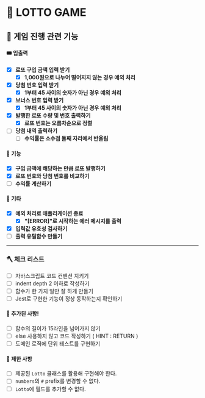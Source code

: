 # 🤑 LOTTO GAME

## 🎰 게임 진행 관련 기능

#### 🎟️ 입출력

- [x] **로또 구입 금액 입력 받기**
  - [x] **1,000원으로 나누어 떨어지지 않는 경우 예외 처리**
- [x] **당첨 번호 입력 받기**
  - [x] **1부터 45 사이의 숫자가 아닌 경우 예외 처리**
- [x] **보너스 번호 입력 받기**
  - [x] **1부터 45 사이의 숫자가 아닌 경우 예외 처리**
- [x] **발행한 로또 수량 및 번호 출력하기**
  - [x] **로또 번호는 오름차순으로 정렬**
- [ ] **당첨 내역 출력하기**
  - [ ] **수익률은 소수점 둘째 자리에서 반올림**

#### 🦾 기능

- [x] **구입 금액에 해당하는 만큼 로또 발행하기**
- [x] **로또 번호와 당첨 번호를 비교하기**
- [ ] **수익률 계산하기**

#### 🍰 기타

- [x] **예외 처리로 애플리케이션 종료**
  - [x] **"[ERROR]"로 시작하는 에러 메시지를 출력**
- [x] **입력값 유효성 검사하기**
- [ ] **출력 유틸함수 만들기**

---

### 🪓 체크 리스트

- [ ] 자바스크립트 코드 컨벤션 지키기
- [ ] indent depth 2 이하로 작성하기
- [ ] 함수가 한 가지 일만 잘 하게 만들기
- [ ] Jest로 구현한 기능이 정상 동작하는지 확인하기

#### 👀️ 추가된 사항!

- [ ] 함수의 길이가 15라인을 넘어가지 않기
- [ ] else 사용하지 않고 코드 작성하기 ( HINT : RETURN )
- [ ] 도메인 로직에 단위 테스트를 구현하기

#### 🤏 제한 사항

- [ ] 제공된 `Lotto` 클래스를 활용해 구현해야 한다.
- [ ] `numbers`의 `#` prefix를 변경할 수 없다.
- [ ] `Lotto`에 필드를 추가할 수 없다.
